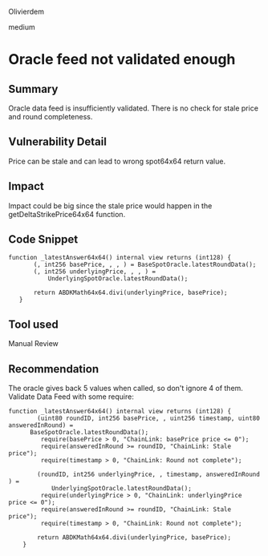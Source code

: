 Olivierdem

medium

# Oracle feed not validated enough

## Summary
Oracle data feed is insufficiently validated. There is no check for stale price and round completeness.

## Vulnerability Detail
Price can be stale and can lead to wrong spot64x64 return value.

## Impact
Impact could be big since the stale price would happen in the getDeltaStrikePrice64x64 function.

## Code Snippet
 ```solidity
function _latestAnswer64x64() internal view returns (int128) {
        (, int256 basePrice, , , ) = BaseSpotOracle.latestRoundData();
        (, int256 underlyingPrice, , , ) =
            UnderlyingSpotOracle.latestRoundData();

        return ABDKMath64x64.divi(underlyingPrice, basePrice);
    }
```


## Tool used

Manual Review

## Recommendation

The oracle gives back 5 values when called, so don't ignore 4 of them.
Validate Data Feed with some require:

```solidity
function _latestAnswer64x64() internal view returns (int128) {
        (uint80 roundID, int256 basePrice, , uint256 timestamp, uint80 answeredInRound) = 
      BaseSpotOracle.latestRoundData();
         require(basePrice > 0, "ChainLink: basePrice price <= 0");
         require(answeredInRound >= roundID, "ChainLink: Stale price");
         require(timestamp > 0, "ChainLink: Round not complete");

        (roundID, int256 underlyingPrice, , timestamp, answeredInRound ) =
            UnderlyingSpotOracle.latestRoundData();
         require(underlyingPrice > 0, "ChainLink: underlyingPrice price <= 0");
         require(answeredInRound >= roundID, "ChainLink: Stale price");
         require(timestamp > 0, "ChainLink: Round not complete");

        return ABDKMath64x64.divi(underlyingPrice, basePrice);
    }
```

